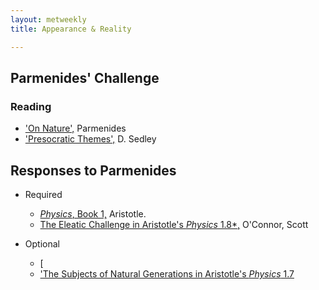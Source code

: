```yaml
---
layout: metweekly
title: Appearance & Reality

---
```


## Parmenides' Challenge

### Reading

+ ['On Nature',](text) Parmenides
+ ['Presocratic Themes',](Pres.pdf) D. Sedley 

## Responses to Parmenides

+ Required
  + [*Physics*, Book 1,](phys1.pdf) Aristotle. 
  + [The Eleatic Challenge in Aristotle's *Physics* 1.8*,](eleatic.pdf) O'Connor, Scott

+ Optional
  + [
  + ['The Subjects of Natural Generations in Aristotle's *Physics* 1.7](subjects.pdf)
